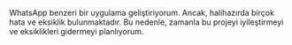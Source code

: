  WhatsApp benzeri bir uygulama geliştiriyorum. Ancak, halihazırda birçok hata ve eksiklik bulunmaktadır. Bu nedenle, zamanla bu projeyi iyileştirmeyi ve eksiklikleri gidermeyi planlıyorum. 
